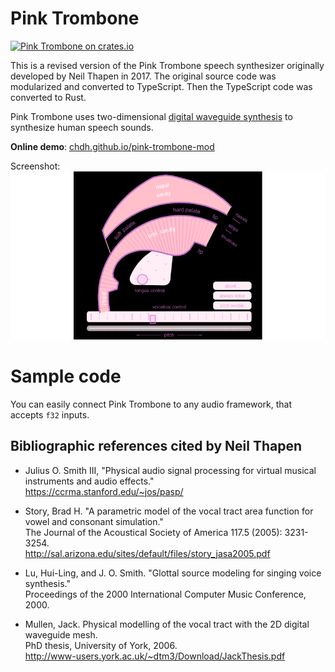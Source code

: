 # Pink Trombone

[![Pink Trombone on crates.io](https://img.shields.io/crates/v/pink-trombone)](https://crates.io/crates/pink-trombone/)

This is a revised version of the Pink Trombone speech
synthesizer originally developed by Neil Thapen in 2017.
The original source code was modularized and converted to TypeScript.
Then the TypeScript code was converted to Rust.

Pink Trombone uses two-dimensional
[digital waveguide synthesis](https://en.wikipedia.org/wiki/Digital_waveguide_synthesis)
to synthesize human speech sounds.

**Online demo**: [chdh.github.io/pink-trombone-mod](https://chdh.github.io/pink-trombone-mod)

Screenshot:<br/>
![Pink Trombone screenshot](WebVersionScreenshot.png)

# Sample code

You can easily connect Pink Trombone to any audio framework, that accepts
`f32` inputs.

## Bibliographic references cited by Neil Thapen

- Julius O. Smith III, "Physical audio signal processing for virtual musical instruments and audio effects."<br>
  https://ccrma.stanford.edu/~jos/pasp/

- Story, Brad H. "A parametric model of the vocal tract area function for vowel and consonant simulation."<br>
  The Journal of the Acoustical Society of America 117.5 (2005): 3231-3254.<br>
  http://sal.arizona.edu/sites/default/files/story_jasa2005.pdf

- Lu, Hui-Ling, and J. O. Smith. "Glottal source modeling for singing voice synthesis."<br>
  Proceedings of the 2000 International Computer Music Conference, 2000.

- Mullen, Jack. Physical modelling of the vocal tract with the 2D digital waveguide mesh.<br>
  PhD thesis, University of York, 2006.<br>
  http://www-users.york.ac.uk/~dtm3/Download/JackThesis.pdf
